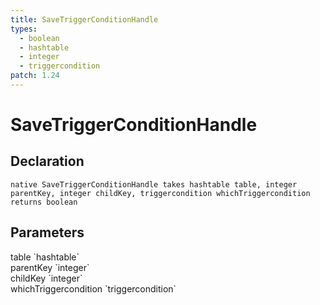 ```yaml
---
title: SaveTriggerConditionHandle
types:
  - boolean
  - hashtable
  - integer
  - triggercondition
patch: 1.24
---
```


# SaveTriggerConditionHandle

## Declaration

```
native SaveTriggerConditionHandle takes hashtable table, integer parentKey, integer childKey, triggercondition whichTriggercondition returns boolean
```

## Parameters
<dl>
  <dt>table `hashtable`</dt>
  <dd></dd>

  <dt>parentKey `integer`</dt>
  <dd></dd>

  <dt>childKey `integer`</dt>
  <dd></dd>

  <dt>whichTriggercondition `triggercondition`</dt>
  <dd></dd>
</dl>
